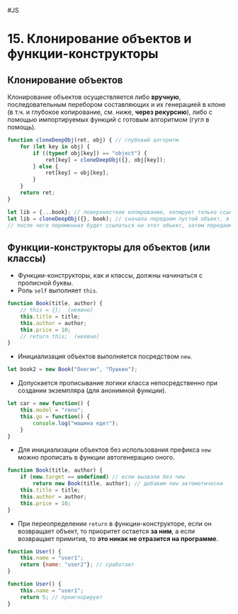 #JS

# 15. Клонирование объектов и функции-конструкторы

## Клонирование объектов

Клонирование объектов осуществляется либо **вручную**, последовательным перебором составляющих и их генерацией в клоне (в т.ч. и глубокое копирование, см. ниже, **через рекурсию**), либо с помощью импортируемых функций с готовым алгоритмом (гугл в помощь).

```javascript
function cloneDeepObj(ret, obj) { // глубокий алгоритм
    for (let key in obj) {
        if ((typeof obj[key]) == "object") {
            ret[key] = cloneDeepObj({}, obj[key]);
        } else {
            ret[key] = obj[key];
        }
    }
    return ret;
}
```

```javascript
let lib = {...book}; // поверхностное копирование, копирует только ссылки у объектов нижних уровней.
let lib = cloneDeepObj({}, book); // сначала передаем пустой объект, в который будут записаны скопированные данные
// после чего переменная будет ссылаться на этот объект, затем передаем объект, который хотим скопировать.
```

## Функции-конструкторы для объектов (или классы)

- Функции-конструкторы, как и классы, должны начинаться с прописной буквы.
- Роль `self` выполняет `this`.

```javascript
function Book(title, author) {
    // this = {};  (неявно)
    this.title = title;
    this.author = author;
    this.price = 10;
    // return this;  (неявно)
}
```

- Инициализация объектов выполняется посредством `new`.

```javascript
let book2 = new Book("Онегин", "Пушкин");
```

- Допускается прописывание логики класса непосредственно при создании экземпляра (для анонимной функции).

```javascript
let car = new function() {
    this.model = "reno";
    this.go = function() {
        console.log("машина едет");
    }
}
```

- Для инициализации объектов без использования префикса `new` можно прописать в функции автогенерацию оного.

```javascript
function Book(title, author) {
    if (new.target == undefined) // если вызвали без new
        return new Book(title, author); // добавим new автоматически
    this.title = title;
    this.author = author;
    this.price = 10;
}
```

- При переопределении `return` в функции-конструкторе, если он возвращает объект, то приоритет остается **за ним**, а если возвращает примитив, то **это никак не отразится на программе**.

```javascript
function User() {
    this.name = "user1";
    return {name: "user2"}; // сработает
}

function User() {
    this.name = "user1";
    return 5; // проигнорирует
}
```
